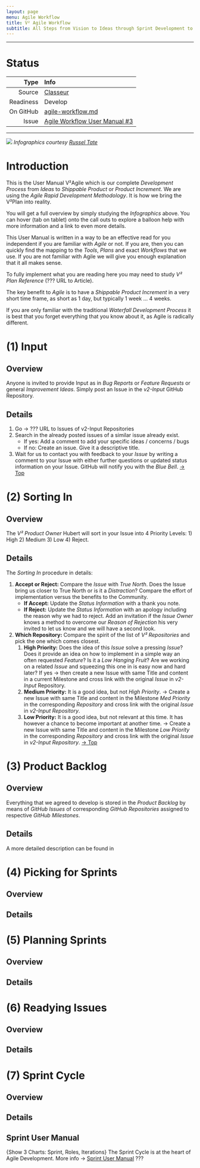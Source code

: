 ```yaml
---
layout: page
menu: Agile Workflow
title: V² Agile Workflow
subtitle: All Steps from Vision to Ideas through Sprint Development to Product involving Everyone
---
```


--------------------------

# Status

| Type  | Info |
|------:|:-----|
| Source | [Classeur](https://app.classeur.io/#!/files/MgaU4KjEYbct3VPl3dwL) |
| Readiness | Develop |
| On GitHub | [agile-workflow.md](https://github.com/V-Squared/v2-Plan/edit/gh-pages/system/agile-workflow.md) |
| Issue | [Agile Workflow User Manual #3](https://github.com/V-Squared/v2-Plan/issues/3) |

--------------------------

![](https://s-media-cache-ak0.pinimg.com/736x/41/a4/1b/41a41b44dbe8eefe487f95895c85e4ff.jpg)
*Infographics courtesy [Russel Tate](http://russelltate.com/)*

# Introduction
This is the User Manual V²Agile which is our complete *Development Process* from *Ideas* to *Shippable Product* or *Product Increment*. We are using the *Agile Rapid Development Methodology*. It is how we bring the V²Plan into reality.

You will get a full overview by simply studying the *Infographics* above. You can hover (tab on tablet) onto the call outs to explore a balloon help with more information and a link to even more details.

This User Manual is written in a way to be an effective read for you independent if you are familiar with *Agile* or not. If you are, then you can quickly find the mapping to the *Tools*, *Plans* and exact *Workflows* that we use. If you are not familiar with Agile we will give you enough explanation that it all makes sense.

To fully implement what you are reading here you may need to study *V² Plan Reference* (??? URL to Article).

The key benefit to *Agile* is to have a *Shippable Product Increment* in a very short time frame, as short as 1 day, but typically 1 week ... 4 weeks.

If you are only familiar with the traditional *Waterfall Development Process* it is best that you forget everything that you know about it, as Agile is radically different. 


# (1) Input <a name="1"></a>
## Overview
Anyone is invited to provide Input as in *Bug Reports* or *Feature Requests* or general *Improvement Ideas*. Simply post an Issue in the *v2-Input* GitHub Repository.
## Details
1. Go → ??? URL to Issues of v2-Input Repositories
2. Search in the already posted issues of a similar issue already exist. 
   - If yes: Add a comment to add your specific ideas / concerns / bugs
   - If no: Create an issue. Give it a descriptive title. 
3. Wait for us to contact you with feedback to your *Issue* by writing a comment to your Issue with either further questions or updated status information on your Issue. GitHub will notify you with the *Blue Bell*. [→ Top](#top)

# (2) Sorting In <a name="2"></a>
## Overview
The *V² Product Owner* Hubert will sort in your Issue into 4 Priority Levels: 1) High 2) Medium 3) Low 4) Reject.

## Details
The *Sorting In* procedure in details:

1. **Accept or Reject:** Compare the *Issue* with *True North*. Does the Issue bring us closer to True North or is it a *Distraction*? Compare the effort of implementation versus the benefits to the Community.
   - **If Accept:** Update the *Status Information* with a  thank you note.
   - **If Reject:** Update the *Status Information* with an apology including the reason why we had to reject. Add an invitation if the *Issue Owner* knows a method to overcome our *Reason of Rejection* his very invited to let us know and we will have a second look.
2. **Which Repository:** Compare the spirit of the list of *V² Repositories* and pick the one which comes closest.
   1. **High Priority:** Does the idea of this *Issue* solve a pressing *Issue*? Does it provide an idea on how to implement in a simple way an often requested *Feature*? Is it a *Low Hanging Fruit*? Are we working on a related *Issue* and squeezing this one in is easy now and hard later? If yes → then create a new Issue with same Title and content in a current Milestone and cross link with the original *Issue* in *v2-Input* Repository.
   2. **Medium Priority:** It is a good idea, but not *High Priority*. → Create a new Issue with same Title and content in the Milestone *Med Priority* in the corresponding *Repository* and cross link with the original *Issue* in *v2-Input* *Repository*.
   3. **Low Priority:** It is a good idea, but not relevant at this time. It has however a chance to become important at another time. → Create a new Issue with same Title and content in the Milestone *Low Priority* in the corresponding *Repository* and cross link with the original *Issue* in *v2-Input* *Repository*. [→ Top](#top)

# (3) Product Backlog <a name="3"></a>
## Overview
Everything that we agreed to develop is stored in the *Product Backlog* by means of *GitHub Issues* of corresponding *GitHub Repositories*  assigned to respective *GitHub Milestones*.
## Details
A more detailed description can be found in 

# (4) Picking for Sprints <a name="4"></a>
## Overview
## Details

# (5) Planning Sprints <a name="5"></a>
## Overview
## Details

# (6) Readying Issues <a name="6"></a>
## Overview
## Details

# (7) Sprint Cycle <a name="7"></a>
## Overview
## Details
## Sprint User Manual
{Show 3 Charts: Sprint, Roles, Iterations}
The Sprint Cycle is at the heart of Agile Development. More info → [Sprint User Manual](#???) ???
